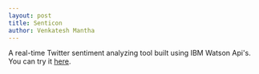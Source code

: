 ```yaml
--- 
layout: post
title: Senticon
author: Venkatesh Mantha
---
```


A real-time Twitter sentiment analyzing tool built using IBM Watson Api's.
You can try it [here](https://senticon-prod.herokuapp.com).
